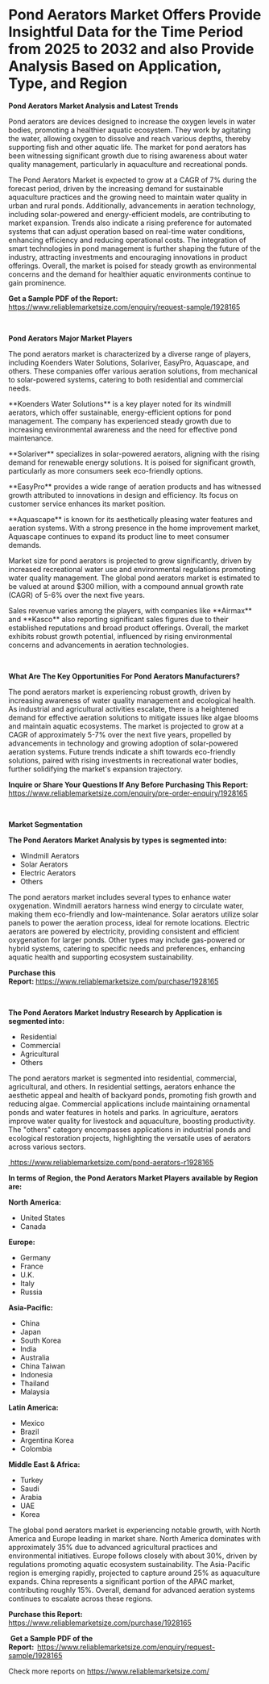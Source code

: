 <p><h1>Pond Aerators Market Offers Provide Insightful Data for the Time Period from 2025 to 2032 and also Provide Analysis Based on Application, Type, and Region</h1></p><p><strong>Pond Aerators Market Analysis and Latest Trends</strong></p>
<p><p>Pond aerators are devices designed to increase the oxygen levels in water bodies, promoting a healthier aquatic ecosystem. They work by agitating the water, allowing oxygen to dissolve and reach various depths, thereby supporting fish and other aquatic life. The market for pond aerators has been witnessing significant growth due to rising awareness about water quality management, particularly in aquaculture and recreational ponds.</p><p>The Pond Aerators Market is expected to grow at a CAGR of 7% during the forecast period, driven by the increasing demand for sustainable aquaculture practices and the growing need to maintain water quality in urban and rural ponds. Additionally, advancements in aeration technology, including solar-powered and energy-efficient models, are contributing to market expansion. Trends also indicate a rising preference for automated systems that can adjust operation based on real-time water conditions, enhancing efficiency and reducing operational costs. The integration of smart technologies in pond management is further shaping the future of the industry, attracting investments and encouraging innovations in product offerings. Overall, the market is poised for steady growth as environmental concerns and the demand for healthier aquatic environments continue to gain prominence.</p></p>
<p><strong>Get a Sample PDF of the Report:&nbsp;</strong> <a href="https://www.reliablemarketsize.com/enquiry/request-sample/1928165?utm_campaign=1885&utm_medium=2&utm_source=Github&utm_content=ia&utm_term=29032025&utm_id=pond-aerators">https://www.reliablemarketsize.com/enquiry/request-sample/1928165</a></p>
<p>&nbsp;</p>
<p><strong>Pond Aerators Major Market Players</strong></p>
<p><p>The pond aerators market is characterized by a diverse range of players, including Koenders Water Solutions, Solariver, EasyPro, Aquascape, and others. These companies offer various aeration solutions, from mechanical to solar-powered systems, catering to both residential and commercial needs.</p><p>**Koenders Water Solutions** is a key player noted for its windmill aerators, which offer sustainable, energy-efficient options for pond management. The company has experienced steady growth due to increasing environmental awareness and the need for effective pond maintenance. </p><p>**Solariver** specializes in solar-powered aerators, aligning with the rising demand for renewable energy solutions. It is poised for significant growth, particularly as more consumers seek eco-friendly options. </p><p>**EasyPro** provides a wide range of aeration products and has witnessed growth attributed to innovations in design and efficiency. Its focus on customer service enhances its market position.</p><p>**Aquascape** is known for its aesthetically pleasing water features and aeration systems. With a strong presence in the home improvement market, Aquascape continues to expand its product line to meet consumer demands.</p><p>Market size for pond aerators is projected to grow significantly, driven by increased recreational water use and environmental regulations promoting water quality management. The global pond aerators market is estimated to be valued at around $300 million, with a compound annual growth rate (CAGR) of 5-6% over the next five years.</p><p>Sales revenue varies among the players, with companies like **Airmax** and **Kasco** also reporting significant sales figures due to their established reputations and broad product offerings. Overall, the market exhibits robust growth potential, influenced by rising environmental concerns and advancements in aeration technologies.</p></p>
<p>&nbsp;</p>
<p><strong>What Are The Key Opportunities For Pond Aerators Manufacturers?</strong></p>
<p><p>The pond aerators market is experiencing robust growth, driven by increasing awareness of water quality management and ecological health. As industrial and agricultural activities escalate, there is a heightened demand for effective aeration solutions to mitigate issues like algae blooms and maintain aquatic ecosystems. The market is projected to grow at a CAGR of approximately 5-7% over the next five years, propelled by advancements in technology and growing adoption of solar-powered aeration systems. Future trends indicate a shift towards eco-friendly solutions, paired with rising investments in recreational water bodies, further solidifying the market's expansion trajectory.</p></p>
<p><strong>Inquire or Share Your Questions If Any Before Purchasing This Report:</strong> <a href="https://www.reliablemarketsize.com/enquiry/pre-order-enquiry/1928165?utm_campaign=1885&utm_medium=2&utm_source=Github&utm_content=ia&utm_term=29032025&utm_id=pond-aerators">https://www.reliablemarketsize.com/enquiry/pre-order-enquiry/1928165</a></p>
<p>&nbsp;</p>
<p><strong>Market Segmentation</strong></p>
<p><strong>The Pond Aerators Market Analysis by types is segmented into:</strong></p>
<p><ul><li>Windmill Aerators</li><li>Solar Aerators</li><li>Electric Aerators</li><li>Others</li></ul></p>
<p><p>The pond aerators market includes several types to enhance water oxygenation. Windmill aerators harness wind energy to circulate water, making them eco-friendly and low-maintenance. Solar aerators utilize solar panels to power the aeration process, ideal for remote locations. Electric aerators are powered by electricity, providing consistent and efficient oxygenation for larger ponds. Other types may include gas-powered or hybrid systems, catering to specific needs and preferences, enhancing aquatic health and supporting ecosystem sustainability.</p></p>
<p><strong>Purchase this Report:&nbsp;</strong><a href="https://www.reliablemarketsize.com/purchase/1928165?utm_campaign=1885&utm_medium=2&utm_source=Github&utm_content=ia&utm_term=29032025&utm_id=pond-aerators">https://www.reliablemarketsize.com/purchase/1928165</a></p>
<p>&nbsp;</p>
<p><strong>The Pond Aerators Market Industry Research by Application is segmented into:</strong></p>
<p><ul><li>Residential</li><li>Commercial</li><li>Agricultural</li><li>Others</li></ul></p>
<p><p>The pond aerators market is segmented into residential, commercial, agricultural, and others. In residential settings, aerators enhance the aesthetic appeal and health of backyard ponds, promoting fish growth and reducing algae. Commercial applications include maintaining ornamental ponds and water features in hotels and parks. In agriculture, aerators improve water quality for livestock and aquaculture, boosting productivity. The "others" category encompasses applications in industrial ponds and ecological restoration projects, highlighting the versatile uses of aerators across various sectors.</p></p>
<p><a href="https://www.reliablemarketsize.com/pond-aerators-r1928165?utm_campaign=1885&utm_medium=2&utm_source=Github&utm_content=ia&utm_term=29032025&utm_id=pond-aerators">&nbsp;https://www.reliablemarketsize.com/pond-aerators-r1928165</a></p>
<p><strong>In terms of Region, the Pond Aerators Market Players available by Region are:</strong></p>
<p>
    <p> <strong> North America: </strong>
        <ul>
            <li>United States</li>
            <li>Canada</li>
        </ul>
        </p> 
    <p> <strong> Europe: </strong>
        <ul>
            <li>Germany</li>
            <li>France</li>
            <li>U.K.</li>
            <li>Italy</li>
            <li>Russia</li>
        </ul>
        </p> 
    <p> <strong> Asia-Pacific: </strong>
        <ul>
            <li>China</li>
            <li>Japan</li>
            <li>South Korea</li>
            <li>India</li>
            <li>Australia</li>
            <li>China Taiwan</li>
            <li>Indonesia</li>
            <li>Thailand</li>
            <li>Malaysia</li>
        </ul>
        </p> 
    <p> <strong> Latin America: </strong>
        <ul>
            <li>Mexico</li>
            <li>Brazil</li>
            <li>Argentina Korea</li>
            <li>Colombia</li>
        </ul>
        </p> 
    <p> <strong> Middle East & Africa: </strong>
        <ul>
            <li>Turkey</li>
            <li>Saudi</li>
            <li>Arabia</li>
            <li>UAE</li>
            <li>Korea</li>
        </ul>
    </p>
    </p>
<p><p>The global pond aerators market is experiencing notable growth, with North America and Europe leading in market share. North America dominates with approximately 35% due to advanced agricultural practices and environmental initiatives. Europe follows closely with about 30%, driven by regulations promoting aquatic ecosystem sustainability. The Asia-Pacific region is emerging rapidly, projected to capture around 25% as aquaculture expands. China represents a significant portion of the APAC market, contributing roughly 15%. Overall, demand for advanced aeration systems continues to escalate across these regions.</p></p>
<p><strong>Purchase this Report: </strong><a href="https://www.reliablemarketsize.com/purchase/1928165?utm_campaign=1885&utm_medium=2&utm_source=Github&utm_content=ia&utm_term=29032025&utm_id=pond-aerators">https://www.reliablemarketsize.com/purchase/1928165</a></p>
<p>&nbsp;<strong>Get a Sample PDF of the Report:&nbsp;&nbsp;</strong><a href="https://www.reliablemarketsize.com/enquiry/request-sample/1928165?utm_campaign=1885&utm_medium=2&utm_source=Github&utm_content=ia&utm_term=29032025&utm_id=pond-aerators">https://www.reliablemarketsize.com/enquiry/request-sample/1928165</a></p>
<p><strong></strong></p>
<p>Check more reports on <a href="https://www.reliablemarketsize.com/?utm_campaign=1885&utm_medium=2&utm_source=Github&utm_content=ia&utm_term=29032025&utm_id=pond-aerators">https://www.reliablemarketsize.com/</a></p>